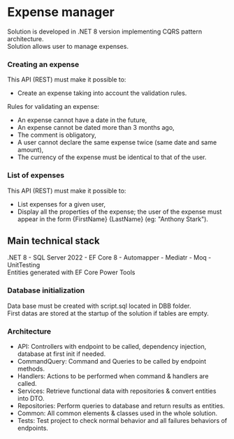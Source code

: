 # Expense manager

Solution is developed in .NET 8 version implementing CQRS pattern architecture.\
Solution allows user to manage expenses.

### Creating an expense

This API (REST) must make it possible to:
 - Create an expense taking into account the validation rules.

Rules for validating an expense:
- An expense cannot have a date in the future,
- An expense cannot be dated more than 3 months ago,
- The comment is obligatory,
- A user cannot declare the same expense twice (same date and same amount),
- The currency of the expense must be identical to that of the user.

### List of expenses
This API (REST) must make it possible to:

- List expenses for a given user,
- Display all the properties of the expense; the user of the expense must appear in the form {FirstName} {LastName} (eg: "Anthony Stark").

## Main technical stack
.NET 8 - SQL Server 2022 - EF Core 8 - Automapper - Mediatr - Moq - UnitTesting\
Entities generated with EF Core Power Tools

### Database initialization
Data base must be created with script.sql located in DBB folder.\
First datas are stored at the startup of the solution if tables are empty.

### Architecture
- API: Controllers with endpoint to be called, dependency injection, database at first init if needed.
- CommandQuery: Command and Queries to be called by endpoint methods.
- Handlers: Actions to be performed when command & handlers are called.
- Services: Retrieve functional data with repositories & convert entities into DTO.
- Repositories: Perform queries to database and return results as entities.
- Common: All common elements & classes used in the whole solution.
- Tests: Test project to check normal behavior and all failures behaviors of endpoints.